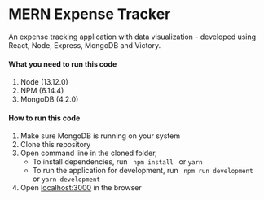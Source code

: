 # MERN Expense Tracker

An expense tracking application with data visualization - developed using React, Node, Express, MongoDB and Victory.


#### What you need to run this code
1. Node (13.12.0)
2. NPM (6.14.4)
3. MongoDB (4.2.0)

####  How to run this code
1. Make sure MongoDB is running on your system
2. Clone this repository
3. Open command line in the cloned folder,
   - To install dependencies, run ```  npm install  ``` or ``` yarn ```
   - To run the application for development, run ```  npm run development  ``` or ``` yarn development ```
4. Open [localhost:3000](http://localhost:3000/) in the browser
